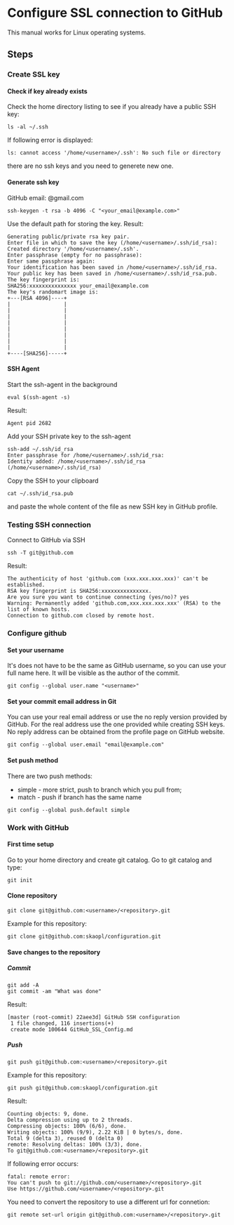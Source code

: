 # Configure SSL connection to GitHub

This manual works for Linux operating systems.

## Steps

### Create SSL key

#### Check if key already exists
Check the home directory listing to see if you already have a public SSH key:
```
ls -al ~/.ssh
```
If following error is displayed:
```
ls: cannot access '/home/<username>/.ssh': No such file or directory
```
there are no ssh keys and you need to generete new one.

#### Generate ssh key
GitHub email: @gmail.com
```
ssh-keygen -t rsa -b 4096 -C "<your_email@example.com>"
```
Use the default path for storing the key.
Result:
```
Generating public/private rsa key pair.
Enter file in which to save the key (/home/<username>/.ssh/id_rsa):
Created directory '/home/<username>/.ssh'.
Enter passphrase (empty for no passphrase):
Enter same passphrase again:
Your identification has been saved in /home/<username>/.ssh/id_rsa.
Your public key has been saved in /home/<username>/.ssh/id_rsa.pub.
The key fingerprint is:
SHA256:xxxxxxxxxxxxxxx your_email@example.com
The key's randomart image is:
+---[RSA 4096]----+
|                 |
|                 |
|                 |
|                 |
|                 |
|                 |
|                 |
|                 |
+----[SHA256]-----+
```

#### SSH Agent
Start the ssh-agent in the background
```
eval $(ssh-agent -s)
```
Result:
```
Agent pid 2682
```
Add your SSH private key to the ssh-agent
```
ssh-add ~/.ssh/id_rsa
Enter passphrase for /home/<username>/.ssh/id_rsa:
Identity added: /home/<username>/.ssh/id_rsa (/home/<username>/.ssh/id_rsa)
```
Copy the SSH to your clipboard
```
cat ~/.ssh/id_rsa.pub
```
and paste the whole content of the file as new SSH key in GitHub profile.

### Testing SSH connection
Connect to GitHub via SSH
```
ssh -T git@github.com
```
Result:
```
The authenticity of host 'github.com (xxx.xxx.xxx.xxx)' can't be established.
RSA key fingerprint is SHA256:xxxxxxxxxxxxxxx.
Are you sure you want to continue connecting (yes/no)? yes
Warning: Permanently added 'github.com,xxx.xxx.xxx.xxx' (RSA) to the list of known hosts.
Connection to github.com closed by remote host.
```

### Configure github
#### Set your username
It's does not have to be the same as GitHub username, so you can use your full name here.
It will be visible as the author of the commit.
```
git config --global user.name "<username>"
```

#### Set your commit email address in Git
You can use your real email address or use the no reply version provided by GitHub.
For the real address use the one provided while creating SSH keys.
No reply address can be obtained from the profile page on GitHub website.
```
git config --global user.email "email@example.com"
```

#### Set push method
There are two push methods:
* simple - more strict, push to branch which you pull from;
* match - push if branch has the same name

```
git config --global push.default simple
```

### Work with GitHub

#### First time setup
Go to your home directory and create git catalog.
Go to git catalog and type:
```
git init
```

#### Clone repository
```
git clone git@github.com:<username>/<repository>.git
```
Example for this repository:
```
git clone git@github.com:skaopl/configuration.git
```

#### Save changes to the repository

##### Commit
```
git add -A
git commit -am "What was done"
```
Result:
```
[master (root-commit) 22aee3d] GitHub SSH configuration
 1 file changed, 116 insertions(+)
 create mode 100644 GitHub_SSL_Config.md
```

##### Push
```
git push git@github.com:<username>/<repository>.git
```
Example for this repository:
```
git push git@github.com:skaopl/configuration.git
```
Result:
```
Counting objects: 9, done.
Delta compression using up to 2 threads.
Compressing objects: 100% (6/6), done.
Writing objects: 100% (9/9), 2.22 KiB | 0 bytes/s, done.
Total 9 (delta 3), reused 0 (delta 0)
remote: Resolving deltas: 100% (3/3), done.
To git@github.com:<username>/<repository>.git
```
If following error occurs:
```
fatal: remote error:
You can't push to git://github.com/<username>/<repository>.git
Use https://github.com/<username>/<repository>.git
```
You need to convert the repository to use a different url for connetion:
```
git remote set-url origin git@github.com:<username>/<repository>.git
```
